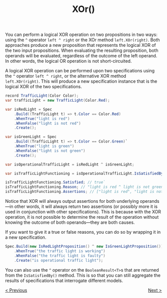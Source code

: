 ﻿---
title: XOr()
category: operators
---
You can perform a logical XOR operation on two propositions in two ways:
using the `^` operator `left ^ right` or the XOr method `left.XOr(right)`.
Both approaches produce a new proposition that represents the logical XOR of the two input propositions.
When evaluating the resulting proposition, both operands will be evaluated,
regardless of the outcome of the left operand.
In other words, the logical OR operation is not short-circuited.

A logical XOR operation can be performed upon two specifications using the `^` operator `left ^ right`,
or the alternative XOR method `left.XOr(right)`.
This will produce a new specification instance that is the logical XOR of the two specifications.

```csharp
record TrafficLight(Color Color);
var trafficLight = new TrafficLight(Color.Red);

var isRedLight = Spec
    .Build((TrafficLight t) => t.Color == Color.Red)
    .WhenTrue("light is red")
    .WhenFalse("light is not red")
    .Create();

var isGreenLight = Spec
    .Build((TrafficLight t) => t.Color == Color.Green)`
    .WhenTrue("light is green")
    .WhenFalse("light is not green")
    .Create();

var isOperationalTrafficLight = isRedLight ^ isGreenLight;

var isTrafficLightFunctioning = isOperationalTrafficLight.IsSatisfiedBy(trafficLight);

isTrafficLightFunctioning.Satisfied; // true`
isTrafficLightFunctioning.Reason; // "light is red ^ light is not green"
isTrafficLightFunctioning.Assertions; // ["light is red", "light is not green"]
```

Notice that XOR will always output assertions for both underlying operands—in other words, it will always return 
two assertions (or possibly more it is used in conjunction with other specifications).
This is because with the XOR operation, it is not possible to determine the result of the operation without knowing 
the outcome of both operands—they are both causes.

If you want to give it a true or false reasons, you can do so by wrapping it in a new specification.

```csharp
Spec.Build(new IsRedLightProposition() ^ new IsGreenLightProposition())
    .WhenTrue("the traffic light is working")
    .WhenFalse("the traffic light is faulty")
    .Create("is operational traffic light");
```

You can also use the `^` operator on the `BooleanResult<T>`s that are returned from the `IsSatisfiedBy()` method. This is
so that you can still aggregate the results of specifications that interrogate different models.

<div style="display: flex; justify-content: space-between">
    <a href="./OrElse.html">&lt; Previous</a>
    <a href="./Not.html">Next &gt;</a>
</div>